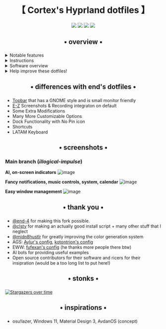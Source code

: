 <div align="center">
    <h1>【 Cortex's Hyprland dotfiles 】</h1>
    <h3></h3>
</div>

<div align="center">

![](https://img.shields.io/github/last-commit/verysillycat/dots-hyprland?&style=for-the-badge&color=FFB1C8&logoColor=D9E0EE&labelColor=292324)
![](https://img.shields.io/github/stars/end-4/dots-hyprland?style=for-the-badge&logo=andela&color=FFB686&logoColor=D9E0EE&labelColor=292324)
[![](https://img.shields.io/github/repo-size/end-4/dots-hyprland?color=CAC992&label=SIZE&logo=googledrive&style=for-the-badge&logoColor=D9E0EE&labelColor=292324)](https://github.com/end-4/hyprland)
![](https://img.shields.io/badge/issues-skill-green?style=for-the-badge&color=CCE8E9&logoColor=D9E0EE&labelColor=292324)
</a>

</div>

<div align="center">
    <h2>• overview •</h2>
    <h3></h3>
</div>


 <details>
  <summary>Notable features</summary>

  - **Overview widget**: shows open apps. Type to search/calculate/run
  - **AI Assisstant**: ChatGPT and Google Gemini
  - **Autogenerated colors** based on your wallpaper using [Material colors](https://m3.material.io/styles/color/the-color-system/key-colors-tones)
  - **Animations** that are natural and fluid
  - **Transparent installation**: every command is shown before it's run
</details>
<details>
  <summary>Instructions</summary>

   - **Automatic**, but guided and transparent, installation for Arch(-based) Linux:
   ```bash
   bash <(curl -s "https://raw.githubusercontent.com/verysillycat/dots-hyprland/main/setup.sh")
   ```
   - **Manual** installation, other distros and more:
     - See the [Wiki](https://end-4.github.io/dots-hyprland-wiki/en/i-i/01setup/)
     - (_Available in: English, Vietnamese, and Simplified Chinese. Translations are welcome._)

   - **Default keybinds**: Parts similar to Windows and GNOME. Hit Super+H for a list.
     <details>
       <summary>Here's an image, just in case:</summary>

       ![image](https://github.com/end-4/dots-hyprland/assets/97237370/4c3d27b4-9ac5-4e55-9cae-c5c1f497890f)

     </details>

</details>

<details>
  <summary>Software overview</summary>


  | Software | Purpose |
  | ------------- | ------------- |
  | [Hyprland](https://github.com/hyprwm/hyprland) | The compositor (for noobs, you can just call it a window manager) |
  | [AGS](https://github.com/Aylur/ags) | A GTK widget system, responsible for the status bar, sidebars, etc. |
  | [Fuzzel](https://mark.stosberg.com/fuzzel-a-great-dmenu-and-rofi-altenrative-for-wayland/) | For clipboard and emoji picker |


  - For a more comprehensive list of dependencies, see [scriptdata/dependencies.conf](https://github.com/end-4/dots-hyprland/blob/main/scriptdata/dependencies.conf)
</details>

<details>
  <summary>Help improve these dotfiles!</summary>

   - Join the [discussions](https://github.com/verysillycat/dots-hyprland/discussions)
   - If you'd like to suggest fixes or a new widget, feel free to [open an issue](https://github.com/verysillycat/dots-hyprland/issues/new/choose)
</details>

<div align="center">
    <h2>• differences with end's dotfiles •</h2>
    <h3></h3>
</div>

* [Topbar](https://r2.e-z.host/9e3dd702-42ab-4d6b-a8a0-b1a4ab53af33/nelevl6h.png) that has a GNOME style and is small monitor friendly
* [E-Z](https://e-z.host) Screenshots & Recording integraton on default
* Some Extra Modifications
* Many More Customizable Options
* Dock Functionality with No Pin icon
* Shortcuts
* LATAM Keyboard

<div align="center">
    <h2>• screenshots •</h2>
    <h3></h3>
</div>

### Main branch (*illogical-impulse*)

**AI, on-screen indicators**
![image](https://github.com/user-attachments/assets/e24d324c-8ed5-436a-b602-c318375e76ee)

**Fancy notifications, music controls, system, calendar**
![image](https://github.com/user-attachments/assets/1e7300aa-582c-41d0-9374-95a959e512cd)

**Easy window management**
![image](https://github.com/user-attachments/assets/9bab91ed-fe05-4201-b03c-6735cc1939bb)

<div align="center">
    <h2>• thank you •</h2>
    <h3></h3>
</div>

 - [@end-4](https://github.com/end-4) for making this fork possible.
 - [@clsty](https://github.com/clsty) for making an actually good install script + many other stuff that I neglect
 - [@midn8hustlr](https://github.com/midn8hustlr) for greatly improving the color generation system
 - AGS: [Aylur's config](https://github.com/Aylur/dotfiles), [kotontrion's config](https://github.com/kotontrion/dotfiles)
 - EWW: [fufexan's config](https://github.com/fufexan/dotfiles) (he thanks more people there btw)
 - AI bots for providing useful examples
 - Open source contributors for their software and ricers for their insipration (would be a too long list to put here!)

<div align="center">
    <h2>• stonks •</h2>
    <h3></h3>
</div>

[![Stargazers over time](https://starchart.cc/end-4/dots-hyprland.svg?background=%230d1117&axis=%23e6edf3&line=%234759e7)](https://starchart.cc/end-4/dots-hyprland)

<div align="center">
    <h2>• inspirations •</h2>
    <h3></h3>
</div>

 - osu!lazer, Windows 11, Material Design 3, AvdanOS (concept)
